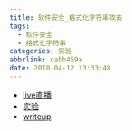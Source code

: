 ```yaml
---
title: 软件安全_格式化字符串攻击
tags:
  - 软件安全
  - 格式化字符串
categories: 实验
abbrlink: cabb469a
date: 2018-04-12 13:33:48
---
```


- [live直播](https://www.zhihu.com/lives/967813072571916288)
- [实验](http://www.cis.syr.edu/~wedu/seed/Labs_12.04/Software/Format_String/)
- [writeup](https://zhuanlan.zhihu.com/p/35523384)

